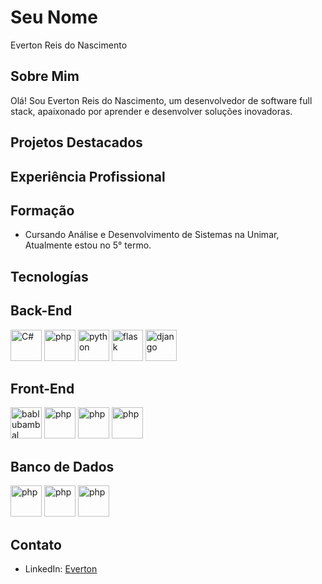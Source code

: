 # Seu Nome
Everton Reis do Nascimento
## Sobre Mim

Olá! Sou Everton Reis do Nascimento, um desenvolvedor de software full stack, apaixonado por aprender e desenvolver soluções inovadoras.

## Projetos Destacados
<!-- - [Projeto 1](https://github.com/seu-nome/projeto-1): Descrição breve do projeto 1.
- [Projeto 2](https://github.com/seu-nome/projeto-2): Descrição breve do projeto 2.
- [Projeto 3](https://github.com/seu-nome/projeto-3): Descrição breve do projeto 3. -->

## Experiência Profissional
<!-- - [Nome da Empresa 1](https://www.empresa1.com) - Desenvolvedor Full Stack (MM/AAAA - Presente)
  - Responsável por [descrição breve das responsabilidades e realizações].

- [Nome da Empresa 2](https://www.empresa2.com) - Estagiário de Desenvolvimento (MM/AAAA - MM/AAAA)
  - Trabalhei em [projetos específicos ou responsabilidades durante o estágio]. -->

## Formação
- Cursando Análise e Desenvolvimento de Sistemas na Unimar, Atualmente estou no 5° termo.

## Tecnologías

## Back-End
<img src="https://raw.githubusercontent.com/bablubambal/All_logo_and_pictures/1ac69ce5fbc389725f16f989fa53c62d6e1b4883/programming%20languages/c%23.svg" alt="C#" height="50" width="50" />
<img src="https://raw.githubusercontent.com/bablubambal/All_logo_and_pictures/1ac69ce5fbc389725f16f989fa53c62d6e1b4883/social%20icons/php.svg" alt="php" height="50" width="50" />
<img src="https://raw.githubusercontent.com/bablubambal/All_logo_and_pictures/1ac69ce5fbc389725f16f989fa53c62d6e1b4883/programming%20languages/python.svg" alt="python" height="50" width="50" />
<img src="https://raw.githubusercontent.com/bablubambal/All_logo_and_pictures/1ac69ce5fbc389725f16f989fa53c62d6e1b4883/programming%20languages/flask.svg" alt="flask" height="50" width="50" />
<img src="https://raw.githubusercontent.com/bablubambal/All_logo_and_pictures/1ac69ce5fbc389725f16f989fa53c62d6e1b4883/programming%20languages/django.svg" alt="django" height="50" width="50" />

## Front-End
<img src="https://raw.githubusercontent.com/bablubambal/All_logo_and_pictures/1ac69ce5fbc389725f16f989fa53c62d6e1b4883/programming%20languages/javascript.svg" alt="bablubambal" height="50" width="50" />
<img src="https://raw.githubusercontent.com/bablubambal/All_logo_and_pictures/blob/main/frameworks/boostrap.svg" alt="php" height="50" width="50" />
<img src="https://raw.githubusercontent.com/bablubambal/All_logo_and_pictures/blob/main/frameworks/react.svg" alt="php" height="50" width="50" />
<img src="https://raw.githubusercontent.com/bablubambal/All_logo_and_pictures/blob/main/frameworks/vuejs.svg" alt="php" height="50" width="50" />

## Banco de Dados
<img src="https://raw.githubusercontent.com/bablubambal/All_logo_and_pictures/blob/main/databases/mysql.svg" alt="php" height="50" width="50" />
<img src="https://raw.githubusercontent.com/bablubambal/All_logo_and_pictures/blob/main/databases/oracle.svg" alt="php" height="50" width="50" />
<img src="https://raw.githubusercontent.com/bablubambal/All_logo_and_pictures/blob/main/databases/postgresql.svg" alt="php" height="50" width="50" />



## Contato
- LinkedIn: [Everton](https://www.linkedin.com/in/everton-reis-nascimento)
